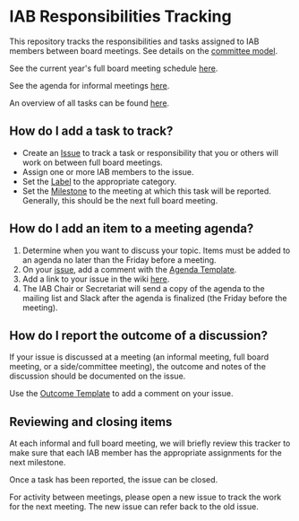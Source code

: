 # IAB Responsibilities Tracking

This repository tracks the responsibilities and tasks assigned to IAB members
between board meetings. See details on the [committee model](https://wiki.ietf.org/group/iab/committee-model).

See the current year's full board meeting schedule [here](https://wiki.ietf.org/group/iab/2025_Schedule).

See the agenda for informal meetings [here](https://wiki.ietf.org/group/iab/Agenda).

An overview of all tasks can be found [here](https://github.com/orgs/intarchboard/projects/2/views/1).

## How do I add a task to track?

- Create an [Issue](https://github.com/intarchboard/responsibilities/issues) to track a task or responsibility that you or others will work on between full board meetings.
- Assign one or more IAB members to the issue.
- Set the [Label](https://github.com/intarchboard/responsibilities/labels) to the appropriate category.
- Set the [Milestone](https://github.com/intarchboard/responsibilities/milestones) to the meeting at which this task will be reported. Generally, this should be the next full board meeting.

## How do I add an item to a meeting agenda?

1. Determine when you want to discuss your topic. Items must be added to an agenda no later than the Friday before a meeting.
1. On your [issue](https://github.com/intarchboard/responsibilities/issues), add a comment with the [Agenda Template](https://github.com/intarchboard/responsibilities/blob/main/Templates.md).
1. Add a link to your issue in the wiki [here](https://wiki.ietf.org/group/iab/Agenda).
1. The IAB Chair or Secretariat will send a copy of the agenda to the mailing list and Slack after the agenda is finalized (the Friday before the meeting).

## How do I report the outcome of a discussion?

If your issue is discussed at a meeting (an informal meeting, full board meeting, or a side/committee meeting),
the outcome and notes of the discussion should be documented on the issue.

Use the [Outcome Template](https://github.com/intarchboard/responsibilities/blob/main/Templates.md) to add
a comment on your issue.

## Reviewing and closing items

At each informal and full board meeting, we will briefly review this tracker to make sure that each IAB
member has the appropriate assignments for the next milestone.

Once a task has been reported, the issue can be closed.

For activity between meetings, please open a new issue to track the work for the next meeting. The new issue can refer back to the old issue.
